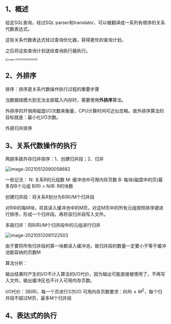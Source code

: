 ## 1、概述

给定SQL查询，经过SQL parser和translator，可以被翻译成一系列有顺序的关系代数表达式。

这些关系代数表达式经过查询优化器，获得更优的查询计划。

之后将这些查询计划送给查询执行器执行。

<img src="https://i.loli.net/2021/05/12/dMx5RGqbcClWzr4.png" alt="image-20210512084445416" style="zoom:50%;" />

## 2、外排序

排序：排序是关系代数操作执行过程的重要步骤

当数据规模大到无法全部载入内存时，需要使用**外排序**算法。

外排序的开销用磁盘I/O次数来衡量，CPU计算时间可近似忽略。故外排序算法的目标就是：最小化I/O次数。

外部归并排序

## 3、关系代数操作的执行

两趟多路外存归并排序：1、创建归并段；2、归并

![image-20210512090058682](https://i.loli.net/2021/05/12/dUIMj1gB4A7oNOT.png)

一些记法：
N: 关系R的元组数
M: 缓冲池中可用内存页数
B: 每块(磁盘中的页)最多存B个元组
B(R) = N/B: R的块数

创建归并段：将关系R划分为B(R)/M个归并段

对R中的每M块，将其读入缓冲池中的M页，对这M页中的所有元组按照排序键进行排序，形成一个归并段。再将该归并段写入文件。

多路归并：将B(R)/M个归并段中的元组进行归并

![image-20210512091122503](https://i.loli.net/2021/05/12/niaP4UzLR3hFCcT.png)

由于要将所有归并段的第一块都读入缓冲池，故归并段的数量一定要小于等于缓冲池能容纳的页数M

算法分析：

输出结果时产生的I/O不计入算法的I/O代价，因为输出可能直接被使用了，不再写入文件。输出缓冲区也不计入可用内存页数。

I/O代价：3B(R)，每一个页进行3次I/O
可用内存页数要求：$B(R)\leqslant M^2$，每个归并段不超过M页，最多M个归并段

## 4、表达式的执行

